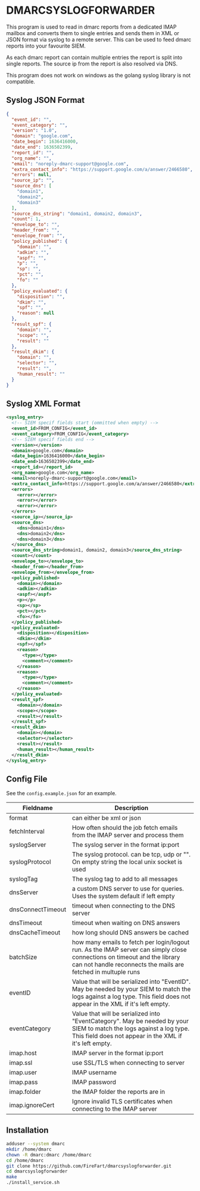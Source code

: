 # DMARCSYSLOGFORWARDER

This program is used to read in dmarc reports from a dedicated IMAP mailbox and converts them to single entries and sends them in XML or JSON format via syslog to a remote server. This can be used to feed dmarc reports into your favourite SIEM.

As each dmarc report can contain multiple entries the report is split into single reports. The source ip from the report is also resolved via DNS.

This program does not work on windows as the golang syslog library is not compatible.

## Syslog JSON Format

```json
{
  "event_id": "",
  "event_category": "",
  "version": "1.0",
  "domain": "google.com",
  "date_begin": 1636416000,
  "date_end": 1636502399,
  "report_id": "",
  "org_name": "",
  "email": "noreply-dmarc-support@google.com",
  "extra_contact_info": "https://support.google.com/a/answer/2466580",
  "errors": null,
  "source_ip": "",
  "source_dns": [
    "domain1",
    "domain2",
    "domain3"
  ],
  "source_dns_string": "domain1, domain2, domain3",
  "count": 1,
  "envelope_to": "",
  "header_from": "",
  "envelope_from": "",
  "policy_published": {
    "domain": "",
    "adkim": "",
    "aspf": "",
    "p": "",
    "sp": "",
    "pct": "",
    "fo": ""
  },
  "policy_evaluated": {
    "disposition": "",
    "dkim": "",
    "spf": "",
    "reason": null
  },
  "result_spf": {
    "domain": "",
    "scope": "",
    "result": ""
  },
  "result_dkim": {
    "domain": "",
    "selector": "",
    "result": "",
    "human_result": ""
  }
}
```

## Syslog XML Format

```xml
<syslog_entry>
  <!-- SIEM specif fields start (ommitted when empty) -->
  <event_id>FROM_CONFIG</event_id>
  <event_category>FROM_CONFIG</event_category>
  <!-- SIEM specif fields end -->
  <version></version>
  <domain>google.com</domain>
  <date_begin>1636416000</date_begin>
  <date_end>1636502399</date_end>
  <report_id></report_id>
  <org_name>google.com</org_name>
  <email>noreply-dmarc-support@google.com</email>
  <extra_contact_info>https://support.google.com/a/answer/2466580</extra_contact_info>
  <errors>
    <error></error>
    <error></error>
    <error></error>
  </errors>
  <source_ip></source_ip>
  <source_dns>
    <dns>domain1</dns>
    <dns>domain2</dns>
    <dns>domain3</dns>
  </source_dns>
  <source_dns_string>domain1, domain2, domain3</source_dns_string>
  <count></count>
  <envelope_to></envelope_to>
  <header_from></header_from>
  <envelope_from></envelope_from>
  <policy_published>
    <domain></domain>
    <adkim></adkim>
    <aspf></aspf>
    <p></p>
    <sp></sp>
    <pct></pct>
    <fo></fo>
  </policy_published>
  <policy_evaluated>
    <disposition></disposition>
    <dkim></dkim>
    <spf></spf>
    <reason>
      <type></type>
      <comment></comment>
    </reason>
    <reason>
      <type></type>
      <comment></comment>
    </reason>
  </policy_evaluated>
  <result_spf>
    <domain></domain>
    <scope></scope>
    <result></result>
  </result_spf>
  <result_dkim>
    <domain></domain>
    <selector></selector>
    <result></result>
    <human_result></human_result>
  </result_dkim>
</syslog_entry>
```

## Config File

See the `config.example.json` for an example.

| Fieldname | Description |
|---|---|
| format | can either be xml or json |
| fetchInterval | How often should the job fetch emails from the IMAP server and process them |
| syslogServer | The syslog server in the format ip:port |
| syslogProtocol | The syslog protocol. can be tcp, udp or "". On empty string the local unix socket is used |
| syslogTag | The syslog tag to add to all messages |
| dnsServer | a custom DNS server to use for queries. Uses the system default if left empty |
| dnsConnectTimeout | timeout when connecting to the DNS server |
| dnsTimeout | timeout when waiting on DNS answers |
| dnsCacheTimeout | how long should DNS answers be cached |
| batchSize | how many emails to fetch per login/logout run. As the IMAP server can simply close connections on timeout and the library can not handle reconnects the mails are fetched in multuple runs |
| eventID | Value that will be serialized into "EventID". May be needed by your SIEM to match the logs against a log type. This field does not appear in the XML if it's left empty. |
| eventCategory| Value that will be serialized into "EventCategory". May be needed by your SIEM to match the logs against a log type. This field does not appear in the XML if it's left empty. |
| imap.host | IMAP server in the format ip:port |
| imap.ssl | use SSL/TLS when connecting to server |
| imap.user | IMAP username |
| imap.pass | IMAP password |
| imap.folder | the IMAP folder the reports are in |
| imap.ignoreCert | Ignore invalid TLS certificates when connecting to the IMAP server |

## Installation

```bash
adduser --system dmarc
mkdir /home/dmarc
chown -R dmarc:dmarc /home/dmarc
cd /home/dmarc
git clone https://github.com/FireFart/dmarcsyslogforwarder.git
cd dmarcsyslogforwarder
make
./install_service.sh
```
